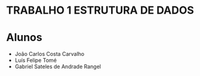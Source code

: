 # TRABALHO 1 ESTRUTURA DE DADOS

# **Alunos**
+ João Carlos Costa Carvalho
+ Luís Felipe Tomé
+ Gabriel Sateles de Andrade Rangel 
